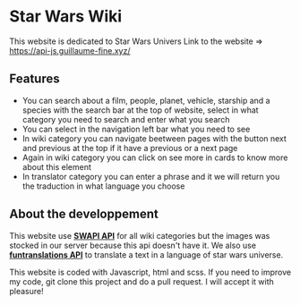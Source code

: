 ﻿# Star Wars Wiki

This website is dedicated to Star Wars Univers
Link to the website => https://api-js.guillaume-fine.xyz/

## Features 
- You can search about a film, people, planet, vehicle, starship and a species with the search bar at the top of website, select in what category you need to search and enter what you search
- You can select in the navigation left bar what you need to see
- In wiki category you can navigate beetween pages with the button next and previous at the top if it have a previous or a next page
- Again in wiki category you can click on see more in cards to know more about this element
- In translator category you can enter a phrase and it we will return you the traduction in what language you choose

## About the developpement

This website use [**SWAPI API**](https://swapi.dev/) for all wiki categories but the images was stocked in our server because this api doesn't have it.
We also use [**funtranslations API**](https://api.funtranslations.com/) to translate a text in a language of star wars universe.

This website is coded with Javascript, html and scss. If you need to improve my code, git clone this project and do a pull request. 
I will accept it with pleasure!


